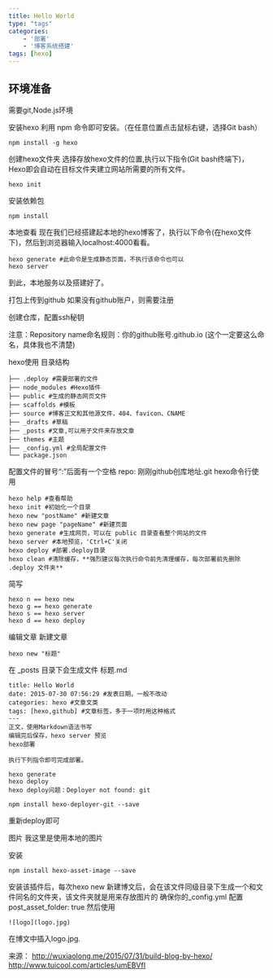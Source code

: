 ```yaml
---
title: Hello World
type: "tags"
categories:
    - '部署'
    - '博客系统搭建'
tags: [hexo]
---
```


## 环境准备
需要git,Node.js环境

安装hexo
利用 npm 命令即可安装。（在任意位置点击鼠标右键，选择Git bash）

```
npm install -g hexo
```
创建hexo文件夹
选择存放hexo文件的位置,执行以下指令(Git bash终端下)，Hexo即会自动在目标文件夹建立网站所需要的所有文件。

<!--more-->
```
hexo init
```
安装依赖包
```
npm install
```
本地查看
现在我们已经搭建起本地的hexo博客了，执行以下命令(在hexo文件下)，然后到浏览器输入localhost:4000看看。

```
hexo generate #此命令是生成静态页面，不执行该命令也可以
hexo server
```
到此，本地服务以及搭建好了。

打包上传到github
如果没有github账户，则需要注册

创建仓库，配置ssh秘钥

注意：Repository name命名规则：你的github账号.github.io (这个一定要这么命名，具体我也不清楚)

hexo使用
目录结构
```
├── .deploy #需要部署的文件
├── node_modules #Hexo插件
├── public #生成的静态网页文件
├── scaffolds #模板
├── source #博客正文和其他源文件，404、favicon、CNAME
├── _drafts #草稿
├── _posts #文章,可以用子文件来存放文章
├── themes #主题
├── _config.yml #全局配置文件
└── package.json
```

配置文件的冒号“:”后面有一个空格
repo: 刚刚github创库地址.git
hexo命令行使用
```
hexo help #查看帮助
hexo init #初始化一个目录
hexo new "postName" #新建文章
hexo new page "pageName" #新建页面
hexo generate #生成网页，可以在 public 目录查看整个网站的文件
hexo server #本地预览，'Ctrl+C'关闭
hexo deploy #部署.deploy目录
hexo clean #清除缓存，**强烈建议每次执行命令前先清理缓存，每次部署前先删除 .deploy 文件夹**
```
简写

```
hexo n == hexo new
hexo g == hexo generate
hexo s == hexo server
hexo d == hexo deploy
```
编辑文章
新建文章
```
hexo new "标题"
```
在 _posts 目录下会生成文件 标题.md
```
title: Hello World
date: 2015-07-30 07:56:29 #发表日期，一般不改动
categories: hexo #文章文类
tags: [hexo,github] #文章标签，多于一项时用这种格式
---
正文，使用Markdown语法书写
编辑完后保存，hexo server 预览
hexo部署

执行下列指令即可完成部署。
```
```
hexo generate
hexo deploy
hexo deploy问题：Deployer not found: git
```


```
npm install hexo-deployer-git --save
```
重新deploy即可

图片
我这里是使用本地的图片

安装

```
npm install hexo-asset-image --save
```
安装该插件后，每次hexo new 新建博文后，会在该文件同级目录下生成一个和文件同名的文件夹，该文件夹就是用来存放图片的
确保你的_config.yml 配置 post_asset_folder: true
然后使用
```
![logo](logo.jpg)
```
在博文中插入logo.jpg.

来源：
http://wuxiaolong.me/2015/07/31/build-blog-by-hexo/
http://www.tuicool.com/articles/umEBVfI
